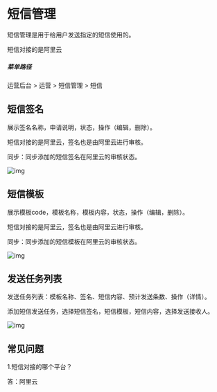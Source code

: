 # 短信管理

短信管理是用于给用户发送指定的短信使用的。

短信对接的是阿里云

##### 菜单路径

运营后台 > 运营 > 短信管理 > 短信

## 短信签名

展示签名名称，申请说明，状态，操作（编辑，删除）。

短信对接的是阿里云，签名也是由阿里云进行审核。

同步：同步添加的短信签名在阿里云的审核状态。

![img](https://docs.sellwell.cn/help/images/%E7%9F%AD%E4%BF%A1%E7%AD%BE%E5%90%8D.png)

## 短信模板

展示模板code，模板名称，模板内容，状态，操作（编辑，删除）。

短信对接的是阿里云，签名也是由阿里云进行审核。

同步：同步添加的短信模板在阿里云的审核状态。

![img](https://docs.sellwell.cn/help/images/%E7%9F%AD%E4%BF%A1%E6%A8%A1%E6%9D%BF.png)

## 发送任务列表

发送任务列表：模板名称、签名、短信内容、预计发送条数、操作（详情）。

添加短信发送任务，选择短信签名，短信模板，短信内容，选择发送接收人。

![img](https://docs.sellwell.cn/help/images/%E5%8F%91%E9%80%81%E7%9F%AD%E4%BF%A1.png)

## 常见问题

1.短信对接的哪个平台？

答：阿里云